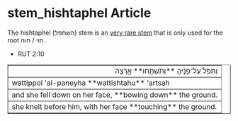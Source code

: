 # stem_hishtaphel Article
The hishtaphel (השתפל) stem is an [very rare stem](https://git.door43.org/Door43/en-uhg/src/master/content/stem/02.md#uncommon-stems) that is only used for the root חוי / חוה.

* RUT 2:10
<table border="1" class="docutils">
<colgroup>
<col width="100%" />
</colgroup>
<tbody valign="top">
<tr class="row-odd" align="right"><td>וַתִּפֹּל֙ עַל־פָּנֶ֔יהָ **וַתִּשְׁתַּ֖חוּ** אָ֑רְצָה</td>
</tr>
<tr class="row-even"><td>wattippol 'al-paneyha **wattishtahu** 'artsah</td>
</tr>
<tr class="row-odd"><td>and she fell down on her face, **bowing down** the ground.</td>
</tr>
<tr class="row-even"><td>she knelt before him, with her face **touching** the ground.</td>
</tr>
</tbody>
</table>